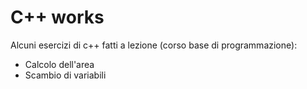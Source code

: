 # C++ works

Alcuni esercizi di c++ fatti a lezione (corso base di programmazione):

* Calcolo dell'area
* Scambio di variabili
